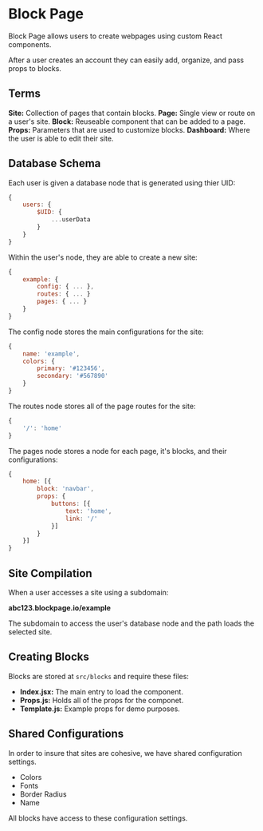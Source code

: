 # Block Page

Block Page allows users to create webpages using custom React components. 

After a user creates an account they can easily add, organize, and pass props to blocks. 

## Terms

**Site:** Collection of pages that contain blocks.
**Page:** Single view or route on a user's site. 
**Block:** Reuseable component that can be added to a page.
**Props:** Parameters that are used to customize blocks.
**Dashboard:** Where the user is able to edit their site.

## Database Schema

Each user is given a database node that is generated using thier UID:

```js
{
    users: {
        $UID: {
            ...userData
        }
    }
}
```

Within the user's node, they are able to create a new site:

```js
{
    example: {
        config: { ... },
        routes: { ... }
        pages: { ... }
    }
}
```

The config node stores the main configurations for the site:

```js
{
    name: 'example',
    colors: {
        primary: '#123456',
        secondary: '#567890'
    }
}
```

The routes node stores all of the page routes for the site: 

```js
{
    '/': 'home'
}
```

The pages node stores a node for each page, it's blocks, and their configurations:

```js
{
    home: [{
        block: 'navbar',
        props: {
            buttons: [{
                text: 'home',
                link: '/'
            }]
        }
    }]
}
```

## Site Compilation

When a user accesses a site using a subdomain:

**abc123.blockpage.io/example**

The subdomain to access the user's database node and the path loads the selected site. 

## Creating Blocks

Blocks are stored at ```src/blocks``` and require these files:

- **Index.jsx:** The main entry to load the component.
- **Props.js:** Holds all of the props for the componet.
- **Template.js:** Example props for demo purposes. 

## Shared Configurations

In order to insure that sites are cohesive, we have shared configuration settings.

- Colors
- Fonts
- Border Radius
- Name 

All blocks have access to these configuration settings. 